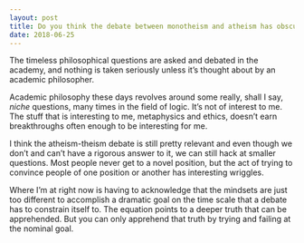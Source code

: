 ```yaml
---
layout: post
title: Do you think the debate between monotheism and atheism has obscured the truth behind some of the timeless philosophical questions humans ask? Why or why not?
date: 2018-06-25
---
```


<p>The timeless philosophical questions are asked and debated in the academy, and nothing is taken seriously unless it’s thought about by an academic philosopher.</p><p>Academic philosophy these days revolves around some really, shall I say, <i>niche</i> questions, many times in the field of logic. It’s not of interest to me. The stuff that is interesting to me, metaphysics and ethics, doesn’t earn breakthroughs often enough to be interesting for me.</p><p>I think the atheism-theism debate is still pretty relevant and even though we don’t and can’t have a rigorous answer to it, we can still hack at smaller questions. Most people never get to a novel position, but the act of trying to convince people of one position or another has interesting wriggles.</p><p>Where I’m at right now is having to acknowledge that the mindsets are just too different to accomplish a dramatic goal on the time scale that a debate has to constrain itself to. The equation points to a deeper truth that can be apprehended. But you can only apprehend that truth by trying and failing at the nominal goal.</p>
